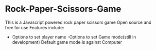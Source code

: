 # Rock-Paper-Scissors-Game
This is a Javascript powered rock paper scissors game
Open source and free for use
Features include:

- Options to set player name
-Options to set Game mode(still in development)
Default game mode is against Computer
